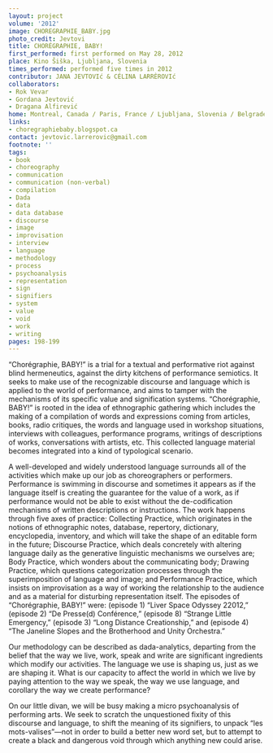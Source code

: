 ```yaml
---
layout: project
volume: '2012'
image: CHOREGRAPHIE_BABY.jpg
photo_credit: Jevtovi
title: CHORÉGRAPHIE, BABY!
first_performed: first performed on May 28, 2012
place: Kino Šiška, Ljubljana, Slovenia
times_performed: performed five times in 2012
contributor: JANA JEVTOVIć & CÉLINA LARRÈROVIć
collaborators:
- Rok Vevar
- Gordana Jevtović
- Dragana Alfirević
home: Montreal, Canada / Paris, France / Ljubljana, Slovenia / Belgrade, Serbia
links:
- choregraphiebaby.blogspot.ca
contact: jevtovic.larrerovic@gmail.com
footnote: ''
tags:
- book
- choreography
- communication
- communication (non-verbal)
- compilation
- Dada
- data
- data database
- discourse
- image
- improvisation
- interview
- language
- methodology
- process
- psychoanalysis
- representation
- sign
- signifiers
- system
- value
- void
- work
- writing
pages: 198-199
---
```


“Chorégraphie, BABY!” is a trial for a textual and performative riot against blind hermeneutics, against the dirty kitchens of performance semiotics. It seeks to make use of the recognizable discourse and language which is applied to the world of performance, and aims to tamper with the mechanisms of its specific value and signification systems. “Chorégraphie, BABY!” is rooted in the idea of ethnographic gathering which includes the making of a compilation of words and expressions coming from articles, books, radio critiques, the words and language used in workshop situations, interviews with colleagues, performance programs, writings of descriptions of works, conversations with artists, etc. This collected language material becomes integrated into a kind of typological scenario.

A well-developed and widely understood language surrounds all of the activities which make up our job as choreographers or performers. Performance is swimming in discourse and sometimes it appears as if the language itself is creating the guarantee for the value of a work, as if performance would not be able to exist without the de-codification mechanisms of written descriptions or instructions. The work happens through five axes of practice: Collecting Practice, which originates in the notions of ethnographic notes, database, repertory, dictionary, encyclopedia, inventory, and which will take the shape of an editable form in the future; Discourse Practice, which deals concretely with altering language daily as the generative linguistic mechanisms we ourselves are; Body Practice, which wonders about the communicating body; Drawing Practice, which questions categorization processes through the superimposition of language and image; and Performance Practice, which insists on improvisation as a way of working the relationship to the audience and as a material for disturbing representation itself. The episodes of “Chorégraphie, BABY!” were: (episode 1) “Liver Space Odyssey 22012,” (episode 2) “De Presse(d) Conférence,” (episode 8) “Strange Little Emergency,” (episode 3) “Long Distance Creationship,” and (episode 4) “The Janeline Slopes and the Brotherhood and Unity Orchestra.”

Our methodology can be described as dada-analytics, departing from the belief that the way we live, work, speak and write are significant ingredients which modify our activities. The language we use is shaping us, just as we are shaping it. What is our capacity to affect the world in which we live by paying attention to the way we speak, the way we use language, and corollary the way we create performance?

On our little divan, we will be busy making a micro psychoanalysis of performing arts. We seek to scratch the unquestioned fixity of this discourse and language, to shift the meaning of its signifiers, to unpack “les mots-valises”—not in order to build a better new word set, but to attempt to create a black and dangerous void through which anything new could arise.
